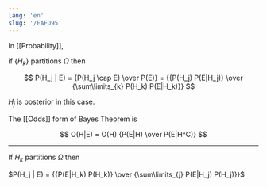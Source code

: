 ```yaml
---
lang: 'en'
slug: '/EAFD95'
---
```


In [[Probability]],

if $\{H_k\}$ partitions $\Omega$ then

$$
P(H_j | E) = {P(H_j \cap E) \over P(E)} = {{P(H_j) P(E|H_j)} \over {\sum\limits_{k} P(H_k) P(E|H_k)}}
$$

$H_j$ is posterior in this case.

The [[Odds]] form of Bayes Theorem is

$$
O(H|E) = O(H) {P(E|H) \over P(E|H^C)}
$$

---

If ${H_k}$ partitions $\Omega$ then

$P(H_j | E) = {{P(E|H_k) P(H_k)} \over {\sum\limits_{j} P(E|H_j) P(H_j)}}$
